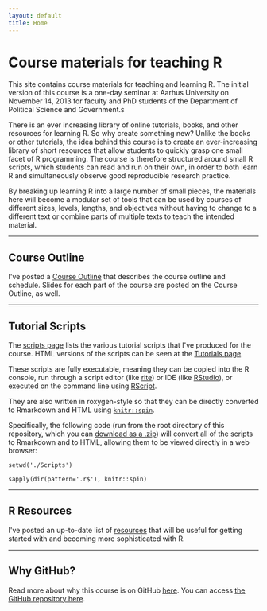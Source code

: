 ```yaml
---
layout: default
title: Home
---
```


# Course materials for teaching R #

This site contains course materials for teaching and learning R. The initial version of this course is a one-day seminar at Aarhus University on November 14, 2013 for faculty and PhD students of the Department of Political Science and Government.s

There is an ever increasing library of online tutorials, books, and other resources for learning R. So why create something new? Unlike the books or other tutorials, the idea behind this course is to create an ever-increasing library of short resources that allow students to quickly grasp one small facet of R programming. The course is therefore structured around small R scripts, which students can read and run on their own, in order to both learn R and simultaneously observe good reproducible research practice.

By breaking up learning R into a large number of small pieces, the materials here will become a modular set of tools that can be used by courses of different sizes, levels, lengths, and objectives without having to change to a different text or combine parts of multiple texts to teach the intended material.


---
## Course Outline ##

I've posted a [Course Outline](CourseOutline.html) that describes the course outline and schedule. Slides for each part of the course are posted on the Course Outline, as well.


---
## Tutorial Scripts ##
The [scripts page](Scripts.html) lists the various tutorial scripts that I've produced for the course. HTML versions of the scripts can be seen at the [Tutorials page](Tutorials/).

These scripts are fully executable, meaning they can be copied into the R console, run through a script editor (like [rite](https://github.com/leeper/rite)) or IDE (like [RStudio](http://www.rstudio.com)), or executed on the command line using [RScript](http://stat.ethz.ch/R-manual/R-devel/library/utils/html/Rscript.html).

They are also written in roxygen-style so that they can be directly converted to Rmarkdown and HTML using [`knitr::spin`](http://yihui.name/knitr/demo/stitch/).

Specifically, the following code (run from the root directory of this repository, which you can [download as a .zip](https://github.com/leeper/Rcourse/archive/gh-pages.zip)) will convert all of the scripts to Rmarkdown and to HTML, allowing them to be viewed directly in a web browser:

```
setwd('./Scripts')

sapply(dir(pattern='.r$'), knitr::spin)
```


---
## R Resources ##
I've posted an up-to-date list of [resources](Resources.html) that will be useful for getting started with and becoming more sophisticated with R.


---
## Why GitHub? ##

Read more about why this course is on GitHub [here](fork.html). You can access [the GitHub repository here](https://github.com/leeper/Rcourse).

